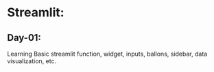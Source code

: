 # Streamlit:

## Day-01:
Learning Basic streamlit function, widget, inputs, ballons, sidebar, data visualization, etc.